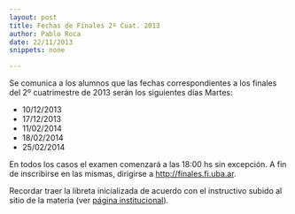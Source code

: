 ```yaml
---
layout: post
title: Fechas de Finales 2º Cuat. 2013
author: Pablo Roca
date: 22/11/2013
snippets: none

---
```

<div class="entry-content">
						<p>Se comunica a los alumnos que las fechas correspondientes a los finales del 2º cuatrimestre de 2013 serán los&nbsp;siguientes días Martes:</p>
<ul>
<li>10/12/2013</li>
<li>17/12/2013</li>
<li>11/02/2014</li>
<li>18/02/2014</li>
<li>25/02/2014</li>
</ul>
<p>En todos los casos el examen comenzará a las 18:00 hs sin excepción. A fin de inscribirse en las mismas, dirigirse a&nbsp;<a href="http://finales.fi.uba.ar">http://finales.fi.uba.ar</a>.</p>
<p>Recordar traer la libreta inicializada de acuerdo con el instructivo subido al sitio de la materia (ver <a title="Institucional" href="/institucional">página institucional</a>).</p>
											</div>
